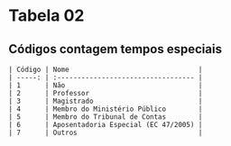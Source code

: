 # Tabela 02
## Códigos contagem tempos especiais

    | Código | Nome                                |
    | -----: | :---------------------------------- |
    | 1      | Não                                 |
    | 2      | Professor                           |
    | 3      | Magistrado                          |
    | 4      | Membro do Ministério Público        |
    | 5      | Membro do Tribunal de Contas        |
    | 6      | Aposentadoria Especial (EC 47/2005) |
    | 7      | Outros                              |
